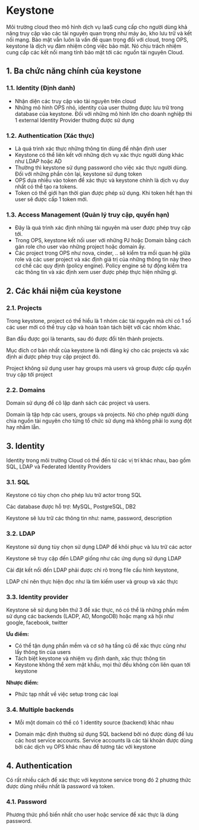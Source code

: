# Keystone

Môi trường cloud theo mô hình dịch vụ IaaS cung cấp cho người dùng khả năng truy cập vào các tài nguyên quan trọng như máy ảo, kho lưu trữ và kết nối mạng. Bảo mật vẫn luôn là vấn đề quan trọng đối với cloud, trong OPS, keystone là dịch vụ đảm nhiệm công việc bảo mật. Nó chịu trách nhiệm cung cấp các kết nối mang tính bảo mật tới các nguồn tài nguyên Cloud.

## 1. Ba chức năng chính của keystone

### 1.1. Identity (Định danh)

- Nhận diện các truy cập vào tài nguyên trên cloud
- Những mô hình OPS nhỏ, identity của user thường được lưu trữ trong database của keystone. Đối với những mô hình lớn cho doanh nghiệp thì 1 external Identity Provider thường được sử dụng

### 1.2. Authentication (Xác thực)

- Là quá trình xác thực những thông tin dùng để nhận định user
- Keystone có thể liên kết với những dịch vụ xác thực người dùng khác như LDAP hoặc AD
- Thường thì keystone sử dụng password cho việc xác thực người dùng. Đối với những phần còn lại, keystone sử dụng token
- OPS dựa nhiều vào token để xác thực và keystone chính là dịch vụ duy nhất có thể tạo ra tokens.
- Token có thể giới hạn thời gian được phép sử dụng. Khi token hết hạn thì user sẽ được cấp 1 token mới.

### 1.3. Access Management (Quản lý truy cập, quyền hạn)

- Đây là quá trình xác định những tài nguyên mà user được phép truy cập tới.
- Trong OPS, keystone kết nối user với những PJ hoặc Domain bằng cách gán role cho user vào những project hoặc domain ấy.
- Các project trong OPS như nova, cinder, ..  sẽ kiểm tra mối quan hệ giữa role và các user project và xác định giá trị của những thông tin này theo cơ chế các quy định (policy engine). Policy engine sẽ tự động kiểm tra các thông tin và xác định xem user được phép thực hiện những gì.

## 2. Các khái niệm của keystone

### 2.1. Projects

Trong keystone, project có thể hiểu là 1 nhóm các tài nguyên mà chỉ có 1 số các user mới có thể truy cập và hoàn toàn tách biệt với các nhóm khác.

Ban đầu được gọi là tenants, sau đó được đổi tên thành projects.

Mục đích cơ bản nhất của keystone là nới đăng ký cho các projects và xác định ai được phép truy cập project đó.

Project không sử dụng user hay groups mà users và group được cấp quyền truy cập tới project 

### 2.2. Domains

Domain sử dụng để cô lập danh sách các project và users.

Domain là tập hợp các users, groups và projects. Nó cho phép người dùng chia nguồn tài nguyên cho từng tổ chức sử dụng mà không phải lo xung đột hay nhầm lẫn.


## 3. Identity

Identity trong môi trường Cloud có thể đến từ các vị trí khác nhau, bao gồm SQL, LDAP và Federated Identity Providers

### 3.1. SQL

Keystone có tùy chọn cho phép lưu trữ actor trong SQL

Các database được hỗ trợ: MySQL, PostgreSQL, DB2

Keystone sẽ lưu trữ các thông tin như: name, password, description

### 3.2. LDAP

Keystone sử dụng tùy chọn sử dụng LDAP để khôi phục và lưu trữ các actor

Keystone sẽ truy cập đến LDAP giống như các ứng dụng sử dụng LDAP

Cài đặt kết nối đến LDAP phải được chỉ rõ trong file cấu hình keystone,

LDAP chỉ nên thực hiện đọc như là tìm kiếm user và group và xác thực 

### 3.3. Identity provider

Keystone sẽ sử dụng bên thứ 3 để xác thực, nó có thể là những phần mềm sử dụng các backends (LADP, AD, MongoDB) hoặc mạng xã hội như google, facebook, twitter

**Ưu điểm:**

- Có thể tận dụng phần mềm và cơ sở hạ tầng cũ để xác thực cũng như lấy thông tin của users
- Tách biệt keystone và nhiệm vụ định danh, xác thực thông tin
- Keystone không thể xem mật khẩu, mọi thứ đều không còn liên quan tới keystone

**Nhược điểm:**

- Phức tạp nhất về việc setup trong các loại

### 3.4. Multiple backends

- Mỗi một domain có thể có 1 identity source (backend) khác nhau

- Domain mặc định thường sử dụng SQL backend bởi nó được dùng để lưu các host service accounts. Service accounts là các tài khoản được dùng bởi các dịch vụ OPS khác nhau để tương tác với keystone

## 4. Authentication

Có rất nhiều cách để xác thực với keystone service trong đó 2 phương thức được dùng nhiều nhất là password và token.

### 4.1. Password

Phương thức phổ biến nhất  cho user hoặc service để xác thực là dùng password.


